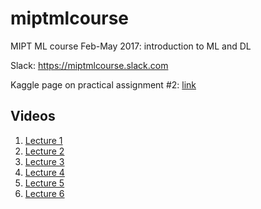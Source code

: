 # miptmlcourse
MIPT ML course Feb-May 2017: introduction to ML and DL

Slack: https://miptmlcourse.slack.com

Kaggle page on practical assignment #2: [link](https://inclass.kaggle.com/c/classroom-diabetic-retinopathy-detection-competition) 

## Videos

1. [Lecture 1](https://youtu.be/NIfFXmtLYyE)
2. [Lecture 2](https://youtu.be/auTkPTJ8MjU?t=1)
3. [Lecture 3](https://youtu.be/m7cimPZIgPk)
4. [Lecture 4](https://youtu.be/LcbMn1eI9gM?t=1)
5. [Lecture 5](https://youtu.be/BovOZwolIlY?t=1)
6. [Lecture 6](https://youtu.be/Z_iOm4z4nQc?t=1)
